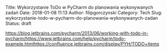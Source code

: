 Title: Wykorzystanie ToDo w PyCharm do planowania wykonywanych zadań
Date: 2018-01-08 11:13
Author: filipgorczynski
Category: Tech
Slug: wykorzystanie-todo-w-pycharm-do-planowania-wykonywanych-zadan
Status: draft

https://blog.jetbrains.com/pycharm/2013/06/working-with-todo-in-pycharm/https://www.jetbrains.com/help/pycharm/todo-example.htmlhttps://confluence.jetbrains.com/display/PYH/TODO+items
